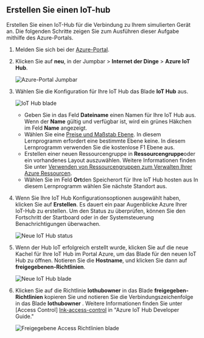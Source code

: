 ## <a name="create-an-iot-hub"></a>Erstellen Sie einen IoT-hub

Erstellen Sie einen IoT-Hub für die Verbindung zu Ihrem simulierten Gerät an. Die folgenden Schritte zeigen Sie zum Ausführen dieser Aufgabe mithilfe des Azure-Portals.

1. Melden Sie sich bei der [Azure-Portal][lnk-portal].

2. Klicken Sie auf **neu**, in der Jumpbar > **Internet der Dinge** > **Azure IoT Hub**.

    ![Azure-Portal Jumpbar][1]

3. Wählen Sie die Konfiguration für Ihre IoT Hub das Blade **IoT Hub** aus.

    ![IoT Hub blade][2]

    * Geben Sie in das Feld **Dateiname** einen Namen für Ihre IoT Hub aus. Wenn der **Name** gültig und verfügbar ist, wird ein grünes Häkchen im Feld **Name** angezeigt.
    * Wählen Sie eine [Preise und Maßstab Ebene][lnk-pricing]. In diesem Lernprogramm erfordert eine bestimmte Ebene keine. In diesem Lernprogramm verwenden Sie die kostenlose F1 Ebene aus.
    * Erstellen einer neuen Ressourcengruppe in **Ressourcengruppe**oder ein vorhandenes Layout auszuwählen. Weitere Informationen finden Sie unter [Verwenden von Ressourcengruppen zum Verwalten Ihrer Azure Ressourcen][lnk-resource-groups].
    * Wählen Sie im Feld **Ort**den Speicherort für Ihre IoT Hub hosten aus In diesem Lernprogramm wählen Sie nächste Standort aus.

4. Wenn Sie Ihre IoT Hub Konfigurationsoptionen ausgewählt haben, klicken Sie auf **Erstellen**.  Es dauert ein paar Augenblicke Azure Ihrer IoT-Hub zu erstellen. Um den Status zu überprüfen, können Sie den Fortschritt der Startboard oder in der Systemsteuerung Benachrichtigungen überwachen.

    ![Neue IoT Hub status][3]

5. Wenn der Hub IoT erfolgreich erstellt wurde, klicken Sie auf die neue Kachel für Ihre IoT Hub im Portal Azure, um das Blade für den neuen IoT Hub zu öffnen. Notieren Sie die **Hostname**, und klicken Sie dann auf **freigegebenen-Richtlinien**.

    ![Neue IoT Hub blade][4]

6. Klicken Sie auf die Richtlinie **Iothubowner** in das Blade **freigegeben-Richtlinien** kopieren Sie und notieren Sie die Verbindungszeichenfolge in das Blade **Iothubowner** . Weitere Informationen finden Sie unter [Access Control] [ lnk-access-control] in "Azure IoT Hub Developer Guide."

    ![Freigegebene Access Richtlinien blade][5]


<!-- Images. -->
[1]: ./media/iot-hub-get-started-create-hub/create-iot-hub1.png
[2]: ./media/iot-hub-get-started-create-hub/create-iot-hub2.png
[3]: ./media/iot-hub-get-started-create-hub/create-iot-hub3.png
[4]: ./media/iot-hub-get-started-create-hub/create-iot-hub4.png
[5]: ./media/iot-hub-get-started-create-hub/create-iot-hub5.png

<!-- Links -->
[lnk-resource-groups]: ../articles/azure-portal/resource-group-portal.md
[lnk-portal]: https://portal.azure.com/
[lnk-pricing]: https://azure.microsoft.com/pricing/details/iot-hub/
[lnk-access-control]: ../articles/iot-hub/iot-hub-devguide-security.md

